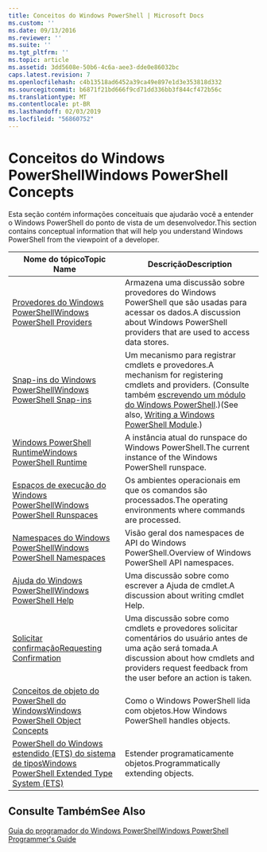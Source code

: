 ```yaml
---
title: Conceitos do Windows PowerShell | Microsoft Docs
ms.custom: ''
ms.date: 09/13/2016
ms.reviewer: ''
ms.suite: ''
ms.tgt_pltfrm: ''
ms.topic: article
ms.assetid: 3dd5608e-50b6-4c6a-aee3-dde0e86032bc
caps.latest.revision: 7
ms.openlocfilehash: c4b13518ad6452a39ca49e897e1d3e353818d332
ms.sourcegitcommit: b6871f21bd666f9cd71dd336bb3f844cf472b56c
ms.translationtype: MT
ms.contentlocale: pt-BR
ms.lasthandoff: 02/03/2019
ms.locfileid: "56860752"
---
```

# <a name="windows-powershell-concepts"></a><span data-ttu-id="d9a65-102">Conceitos do Windows PowerShell</span><span class="sxs-lookup"><span data-stu-id="d9a65-102">Windows PowerShell Concepts</span></span>

<span data-ttu-id="d9a65-103">Esta seção contém informações conceituais que ajudarão você a entender o Windows PowerShell do ponto de vista de um desenvolvedor.</span><span class="sxs-lookup"><span data-stu-id="d9a65-103">This section contains conceptual information that will help you understand Windows PowerShell from the viewpoint of a developer.</span></span>

|<span data-ttu-id="d9a65-104">Nome do tópico</span><span class="sxs-lookup"><span data-stu-id="d9a65-104">Topic Name</span></span>|<span data-ttu-id="d9a65-105">Descrição</span><span class="sxs-lookup"><span data-stu-id="d9a65-105">Description</span></span>|
|----------------|-----------------|
|[<span data-ttu-id="d9a65-106">Provedores do Windows PowerShell</span><span class="sxs-lookup"><span data-stu-id="d9a65-106">Windows PowerShell Providers</span></span>](http://msdn.microsoft.com/en-us/a65c5c75-1131-4ade-90d3-a613dbe620e9)|<span data-ttu-id="d9a65-107">Armazena uma discussão sobre provedores do Windows PowerShell que são usadas para acessar os dados.</span><span class="sxs-lookup"><span data-stu-id="d9a65-107">A discussion about Windows PowerShell providers that are used to access data stores.</span></span>|
|[<span data-ttu-id="d9a65-108">Snap-ins do Windows PowerShell</span><span class="sxs-lookup"><span data-stu-id="d9a65-108">Windows PowerShell Snap-ins</span></span>](http://msdn.microsoft.com/en-us/20e081a9-522c-48bf-9f21-faaf8cca2e82)|<span data-ttu-id="d9a65-109">Um mecanismo para registrar cmdlets e provedores.</span><span class="sxs-lookup"><span data-stu-id="d9a65-109">A mechanism for registering cmdlets and providers.</span></span> <span data-ttu-id="d9a65-110">(Consulte também [escrevendo um módulo do Windows PowerShell](../module/writing-a-windows-powershell-module.md).)</span><span class="sxs-lookup"><span data-stu-id="d9a65-110">(See also, [Writing a Windows PowerShell Module](../module/writing-a-windows-powershell-module.md).)</span></span>|
|[<span data-ttu-id="d9a65-111">Windows PowerShell Runtime</span><span class="sxs-lookup"><span data-stu-id="d9a65-111">Windows PowerShell Runtime</span></span>](http://msdn.microsoft.com/en-us/949f06e8-0224-4cd3-bbad-a0cebbb5dec8)|<span data-ttu-id="d9a65-112">A instância atual do runspace do Windows PowerShell.</span><span class="sxs-lookup"><span data-stu-id="d9a65-112">The current instance of the Windows PowerShell runspace.</span></span>|
|[<span data-ttu-id="d9a65-113">Espaços de execução do Windows PowerShell</span><span class="sxs-lookup"><span data-stu-id="d9a65-113">Windows PowerShell Runspaces</span></span>](http://msdn.microsoft.com/en-us/a1582cfe-f06d-4aff-adc6-71f49a860ce9)|<span data-ttu-id="d9a65-114">Os ambientes operacionais em que os comandos são processados.</span><span class="sxs-lookup"><span data-stu-id="d9a65-114">The operating environments where commands are processed.</span></span>|
|[<span data-ttu-id="d9a65-115">Namespaces do Windows PowerShell</span><span class="sxs-lookup"><span data-stu-id="d9a65-115">Windows PowerShell Namespaces</span></span>](http://msdn.microsoft.com/en-us/04bd2841-e90c-47d2-8a1f-3aeb3df35176)|<span data-ttu-id="d9a65-116">Visão geral dos namespaces de API do Windows PowerShell.</span><span class="sxs-lookup"><span data-stu-id="d9a65-116">Overview of Windows PowerShell API namespaces.</span></span>|
|[<span data-ttu-id="d9a65-117">Ajuda do Windows PowerShell</span><span class="sxs-lookup"><span data-stu-id="d9a65-117">Windows PowerShell Help</span></span>](http://msdn.microsoft.com/en-us/097b7c1c-a056-4b36-9c86-65b2ee702fc7)|<span data-ttu-id="d9a65-118">Uma discussão sobre como escrever a Ajuda de cmdlet.</span><span class="sxs-lookup"><span data-stu-id="d9a65-118">A discussion about writing cmdlet Help.</span></span>|
|[<span data-ttu-id="d9a65-119">Solicitar confirmação</span><span class="sxs-lookup"><span data-stu-id="d9a65-119">Requesting Confirmation</span></span>](../cmdlet/requesting-confirmation-from-cmdlets.md)|<span data-ttu-id="d9a65-120">Uma discussão sobre como cmdlets e provedores solicitar comentários do usuário antes de uma ação será tomada.</span><span class="sxs-lookup"><span data-stu-id="d9a65-120">A discussion about how cmdlets and providers request feedback from the user before an action is taken.</span></span>|
|[<span data-ttu-id="d9a65-121">Conceitos de objeto do PowerShell do Windows</span><span class="sxs-lookup"><span data-stu-id="d9a65-121">Windows PowerShell Object Concepts</span></span>](http://msdn.microsoft.com/en-us/a1449178-b6fd-4ca8-a5e1-d747c2c54181)|<span data-ttu-id="d9a65-122">Como o Windows PowerShell lida com objetos.</span><span class="sxs-lookup"><span data-stu-id="d9a65-122">How Windows PowerShell handles objects.</span></span>|
|[<span data-ttu-id="d9a65-123">PowerShell do Windows estendido (ETS) do sistema de tipos</span><span class="sxs-lookup"><span data-stu-id="d9a65-123">Windows PowerShell Extended Type System (ETS)</span></span>](http://msdn.microsoft.com/en-us/12700631-be23-4e6b-9bf0-81ea0d166353)|<span data-ttu-id="d9a65-124">Estender programaticamente objetos.</span><span class="sxs-lookup"><span data-stu-id="d9a65-124">Programmatically extending objects.</span></span>|

## <a name="see-also"></a><span data-ttu-id="d9a65-125">Consulte Também</span><span class="sxs-lookup"><span data-stu-id="d9a65-125">See Also</span></span>

[<span data-ttu-id="d9a65-126">Guia do programador do Windows PowerShell</span><span class="sxs-lookup"><span data-stu-id="d9a65-126">Windows PowerShell Programmer's Guide</span></span>](./windows-powershell-programmer-s-guide.md)
